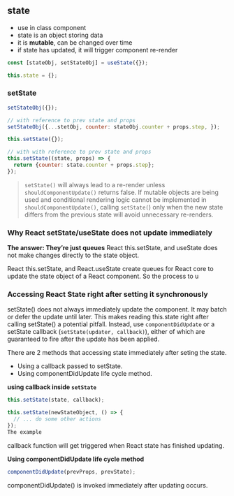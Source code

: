 ## state
- use in class component
- state is an object storing data
- it is **mutable**, can be changed over time
- if state has updated, it will trigger component re-render

```jsx
const [stateObj, setStateObj] = useState({});
```

```jsx
this.state = {};
```

### setState
```jsx
setStateObj({});

// with reference to prev state and props
setStateObj({...stetObj, counter: stateObj.counter + props.step, });
```

```jsx
this.setState({});

// with with reference to prev state and props
this.setState((state, props) => {
  return {counter: state.counter + props.step};
});
```

> `setState()` will always lead to a re-render unless `shouldComponentUpdate()` returns false. If mutable objects are being used and conditional rendering logic cannot be implemented in `shouldComponentUpdate()`, calling `setState(`) only when the new state differs from the previous state will avoid unnecessary re-renders.


### Why React setState/useState does not update immediately
**The answer: They’re just queues**
React this.setState, and useState does not make changes directly to the state object.

React this.setState, and React.useState create queues for React core to update the state object of a React component.
So the process to u




### Accessing React State right after setting it synchronously

setState() does not always immediately update the component. It may batch or defer the update until later. This makes reading this.state right after calling setState() a potential pitfall. Instead, use `componentDidUpdate` or a setState callback (`setState(updater, callback)`), either of which are guaranteed to fire after the update has been applied.


There are 2 methods that accessing state immediately after seting the state.
- Using a callback passed to setState.
- Using componentDidUpdate life cycle method.



**using callback inside `setState`**

```jsx
this.setState(state, callback);

this.setState(newStateObject, () => {
  // ... do some other actions
});
The example 
```
callback function will get triggered when React state has finished updating.


**Using componentDidUpdate life cycle method**
```jsx
componentDidUpdate(prevProps, prevState);
```
componentDidUpdate() is invoked immediately after updating occurs. 






